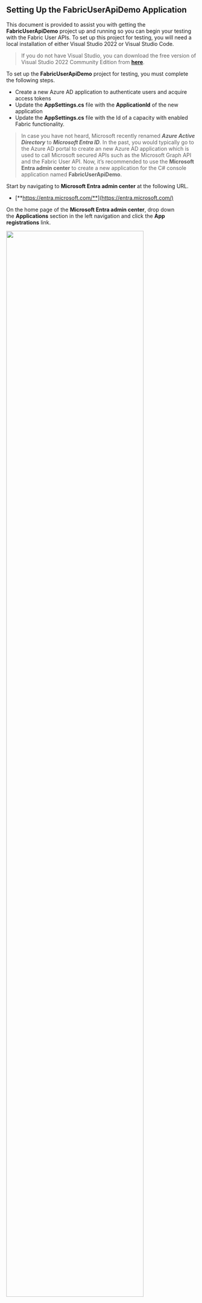 ## Setting Up the FabricUserApiDemo Application
This document is provided to assist you with getting the
**FabricUserApiDemo** project up and running so you can begin your
testing with the Fabric User APIs. To set up this project for testing,
you will need a local installation of either Visual Studio 2022 or
Visual Studio Code.

> If you do not have Visual Studio, you can download the free version of Visual Studio 2022 Community Edition from
[**here**](https://visualstudio.microsoft.com/thank-you-downloading-visual-studio/?sku=Community&channel=Release&version=VS2022&source=VSLandingPage&passive=false&cid=2030).

To set up the **FabricUserApiDemo** project for testing, you must
complete the following steps.
- Create a new Azure AD application to authenticate users and acquire
  access tokens
- Update the **AppSettings.cs** file with the **ApplicationId** of the
  new application
- Update the **AppSettings.cs** file with the Id of a capacity with
  enabled Fabric functionality.

> In case you have not heard, Microsoft recently renamed ***Azure Active
Directory*** to ***Microsoft Entra ID***. In the past, you would
typically go to the Azure AD portal to create an new Azure AD
application which is used to call Microsoft secured APIs such as the
Microsoft Graph API and the Fabric User API. Now, it’s recommended to
use the **Microsoft Entra admin center** to create a new application for
the C# console application named **FabricUserApiDemo**.

Start by navigating to **Microsoft Entra admin center** at the following
URL.

- [**https://entra.microsoft.com/**](https://entra.microsoft.com/)

On the home page of the **Microsoft Entra admin center**, drop down
the **Applications** section in the left navigation and click the **App
registrations** link.

<img src="./images/Setup/media/image1.png" style="width:85%" />

On the **App registrations** page, click **New registration**.

<img src="./images/Setup/media/image2.png"  style="width:60%" />

Give the new application a name of **Fabric User API Demo** and leave
the **Supported account types** setting with the default selection
of **Accounts in this organizational directory only**.

<img src="./images/Setup/media/image3.png"  style="width:70%" />

Move down to the **Redirect URI** section. Select **Public
client/native** application in the drop down menu and enter a redirect
URI of [**http://localhost**](http://localhost/).

<img src="./images/Setup/media/image4.png"  style="width:80%" />

> The redirect URL of <http://localhost> was added for developers when
Microsoft introduced .NET Core. This simple redirect URL provides a safe
and easy way to authenticate .NET applications on your local desktop for
debugging and testing purposes. Resist the temptation to create the URL
with the **https** protocol instead of with **http** because it will not
work. The http protocol is the only one that will work.

Move down and click the **Register** buttom to create the new application.

<img src="./images/Setup/media/image5.png"  style="width:45%" />

Now that you have created the application, you need to record
Application ID for use later in the C# console application. Copy
the **Application ID** from the application summary page.

<img src="./images/Setup/media/image6.png"  style="width:95%" />

## Run the FabricUserApiDemo Application in Visual Studio

First, you need to copy the source files for the **FabricUserApiDemo**
project to your local machine so you can open the project in Visual
Studio. If you have the GIT utility installed, you can clone the project
files to your machine using the following **git clone** command.

``` powershell
git clone https://github.com/PowerBiDevCamp/FabricUserApiDemo.git
```

If you do not use the GIT utility, you can download all the files in the
**FabricUserApiDemo** repository as a ZIP archive using this [**download
link**](https://github.com/PowerBiDevCamp/FabricUserApiDemo/archive/refs/heads/main.zip).
Once you have downloaded the ZIP archive, extract its contents into a
local folder named **FabricUserApiDemo**.

Once you have a copy of all the project files in a local folder, double
click on **FabricUserApi.sln** to open the project in Visual Studio
2022.

<img src="./images/Setup/media/image7.png"   style="width:65%" />

Once the **FabricUserApiDemo** project opens in Visual Studio, you
should be able to see the top-level files and folders in the Solution
Explorer as shown in the following screenshot. Your next step is to open
the source file named **AppSettings.cs** so you can update configuration
values inside.

<img src="./images/Setup/media/image8.png"   style="width:45%" />

The AppSettings.cs file contains several GUID-based Ids for
ApplicationId, a Fabric capacity ID and the Azure AD object Ids for two
users, a group and a service principal which are used to test workspace
role assignment.

<img src="./images/Setup/media/image9.png"  style="width:75%" />
Update the **const** named ApplicationId with the Application Id for the
Entra application you created in an earlier step.

<img src="./images/Setup/media/image10.png"  style="width:75%" />

Next, you need to determine the Id of a Fabric-enabled capacity in
Fabric environment you are using for your testing. You should be able to
see a list of available capacities in the Power BI Admin portal by
navigating to the following link.

<https://app.powerbi.com/admin-portal/capacities/capacitiesList/>

If you navigate to the page for a specific capacity in the Power BI
Admin portal, you should be able to retrieve the GUID-based capacity Id
from the address bar as shown in the following screenshot.

<img src="./images/Setup/media/image11.png"  style="width:75%" />

Once you have determined the Id of the Fabric-enabled capacity you will
use for testing, return to the project file named **AppSettings.cs** in
Visual Studio and update the const named **PremiumCapacityId**. Save
your changes to **AppSettings.cs**.

<img src="./images/Setup/media/image12.png"  style="width:75%" />

Now it is time to run the application. Begin by opening the
**Program.cs** file and verify matches the screenshot below. Running the
project for the first time will call the **CreateCustomerTenant** method
of the **CustomerTenantBuilder** class to create a new Fabric workspace.

<img src="./images/Setup/media/image13.png"  style="width:75%" />

Run the **FabricUserApiDemo** application in the Visual Studio debugger
by pressing {F5} or by clicking the Run button with the green arrow as
shown in the following screenshot.

<img src="./images/Setup/media/image14.png"  style="width:75%" />

When you run the application for the first time, the code which manages
user authentication will launch a browser window prompting you to sign
in. Sign in with the user account you will use for testing.

<img src="./images/Setup/media/image15.png"  style="width:75%" />

After signing in, you will be prompted with a very tall **Permissions
requested** dialog which lists the delegated user permissions (aka
permission scopes) the application has requested. Click the **Accept**
button at the bottom of the dialog to grant these permissions.

<img src="./images/Setup/media/image16.png"   style="width:75%" />

After clicking the **Accept** button, you will see a message in the browser
telling you the authentication process has completed. At this point, you
can close the browser window and navigate to the console window for the
running application.

<img src="./images/Setup/media/image17.png"   style="width:75%" />

When the program runs, it should be able to call into the Fabric User
API to create a new workspace. When the program completes, the console
for the application should display output as shown in the following
screenshot. If you press ENTER on the keyboard, the program will then
launch a browser and navigate to the new workspace that has just been
created.

<img src="./images/Setup/media/image18.png"  style="width:75%" />

You should be able to navigate to the new workspace and verify that it
has been created. The workspace should be empty.

<img src="./images/Setup/media/image19.png"  style="width:75%" />

While the workspace is empty, you should still be able to verify that it
has been assigned to a Fabric-enabled capacity.

Click the button with the 3 ellipses to the right of the **Manage
access** link to drop down the context menu for the workspace.

<img src="./images/Setup/media/image20.png"  style="width:75%" />

Select the **Workspace settings** command to display the **Workspace
settings** pane.

<img src="./images/Setup/media/image21.png"  style="width:75%" />

In the **Workspace settings** pane, verify that the new workspace is
associated with the capacity you configured in an earlier step.

<img src="./images/Setup/media/image22.png"  style="width:75%" />

This concludes the setup instructions for the FabricUserApiDemo project.
You can now experiment by uncommenting code in **Project.cs** to try
some of the other demonstrations which create semantic models, reports,
lakehouses and notebooks.
